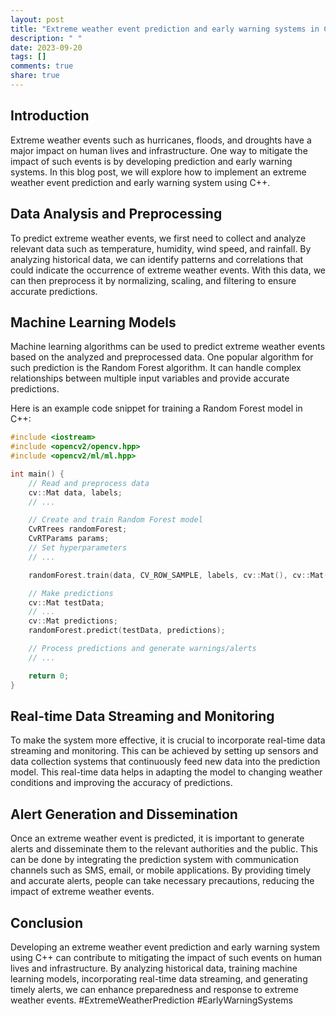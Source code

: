 ```yaml
---
layout: post
title: "Extreme weather event prediction and early warning systems in C++"
description: " "
date: 2023-09-20
tags: []
comments: true
share: true
---
```


## Introduction
Extreme weather events such as hurricanes, floods, and droughts have a major impact on human lives and infrastructure. One way to mitigate the impact of such events is by developing prediction and early warning systems. In this blog post, we will explore how to implement an extreme weather event prediction and early warning system using C++.

## Data Analysis and Preprocessing
To predict extreme weather events, we first need to collect and analyze relevant data such as temperature, humidity, wind speed, and rainfall. By analyzing historical data, we can identify patterns and correlations that could indicate the occurrence of extreme weather events. With this data, we can then preprocess it by normalizing, scaling, and filtering to ensure accurate predictions.

## Machine Learning Models
Machine learning algorithms can be used to predict extreme weather events based on the analyzed and preprocessed data. One popular algorithm for such prediction is the Random Forest algorithm. It can handle complex relationships between multiple input variables and provide accurate predictions.

Here is an example code snippet for training a Random Forest model in C++:

```cpp
#include <iostream>
#include <opencv2/opencv.hpp>
#include <opencv2/ml/ml.hpp>

int main() {
    // Read and preprocess data
    cv::Mat data, labels;
    // ...

    // Create and train Random Forest model
    CvRTrees randomForest;
    CvRTParams params;
    // Set hyperparameters
    // ...

    randomForest.train(data, CV_ROW_SAMPLE, labels, cv::Mat(), cv::Mat(), cv::Mat(), cv::Mat(), params);

    // Make predictions
    cv::Mat testData;
    // ...
    cv::Mat predictions;
    randomForest.predict(testData, predictions);

    // Process predictions and generate warnings/alerts
    // ...

    return 0;
}
```

## Real-time Data Streaming and Monitoring
To make the system more effective, it is crucial to incorporate real-time data streaming and monitoring. This can be achieved by setting up sensors and data collection systems that continuously feed new data into the prediction model. This real-time data helps in adapting the model to changing weather conditions and improving the accuracy of predictions.

## Alert Generation and Dissemination
Once an extreme weather event is predicted, it is important to generate alerts and disseminate them to the relevant authorities and the public. This can be done by integrating the prediction system with communication channels such as SMS, email, or mobile applications. By providing timely and accurate alerts, people can take necessary precautions, reducing the impact of extreme weather events.

## Conclusion
Developing an extreme weather event prediction and early warning system using C++ can contribute to mitigating the impact of such events on human lives and infrastructure. By analyzing historical data, training machine learning models, incorporating real-time data streaming, and generating timely alerts, we can enhance preparedness and response to extreme weather events. #ExtremeWeatherPrediction #EarlyWarningSystems